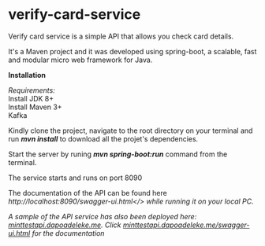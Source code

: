 # verify-card-service

Verify card service is a simple API that allows you check card details.

It's a Maven project and it was developed using spring-boot, a scalable, fast and modular micro web framework for Java.

<b>Installation</b>

<i>Requirements:</i><br>
Install JDK 8+ <br>
Install Maven 3+ <br>
Kafka


Kindly clone the project, navigate to the root directory on your terminal and run <b><i>mvn install</i></b> to download all the projet's dependencies. 

Start the server by runing <b><i>mvn spring-boot:run</i></b> command from the terminal.

The service starts and runs on port 8090

The documentation of the API can be found here <i>http://localhost:8090/swagger-ui.html</> while running it on your local PC.

A sample of the API service has also been deployed here: <a href="minttestapi.dapoadeleke.me">minttestapi.dapoadeleke.me</a>.
Click <a href="minttestapi.dapoadeleke.me/swagger-ui.html">minttestapi.dapoadeleke.me/swagger-ui.html</a> for the documentation
